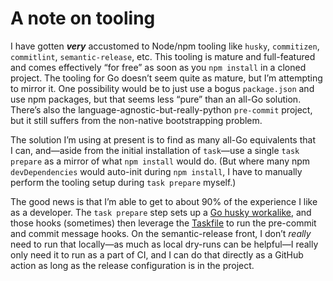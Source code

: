 # A note on tooling

I have gotten _**very**_ accustomed to Node/npm tooling like `husky`, `commitizen`, `commitlint`, `semantic-release`, etc. This tooling is mature and full-featured and comes effectively “for free” as soon as you `npm install` in a cloned project. The tooling for Go doesn’t seem quite as mature, but I’m attempting to mirror it. One possibility would be to just use a bogus `package.json` and use npm packages, but that seems less “pure” than an all-Go solution. There’s also the language-agnostic-but-really-python `pre-commit` project, but it still suffers from the non-native bootstrapping problem.

The solution I’m using at present is to find as many all-Go equivalents that I can, and—aside from the initial installation of `task`—use a single `task prepare` as a mirror of what `npm install` would do. (But where many npm `devDependencies` would auto-init during `npm install`, I have to manually perform the tooling setup during `task prepare` myself.)

The good news is that I’m able to get to about 90% of the experience I like as a developer. The `task prepare` step sets up a [Go husky workalike](https://github.com/automation-co/husky), and those hooks (sometimes) then leverage the [Taskfile](./Taskfile.yml) to run the pre-commit and commit message hooks. On the semantic-release front, I don’t _really_ need to run that locally—as much as local dry-runs can be helpful—I really only need it to run as a part of CI, and I can do that directly as a GitHub action as long as the release configuration is in the project.

